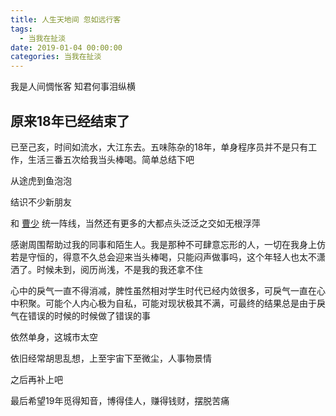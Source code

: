 ```yaml
---
title: 人生天地间 忽如远行客
tags:
  - 当我在扯淡
date: 2019-01-04 00:00:00
categories: 当我在扯淡
---
```


我是人间惆怅客
知君何事泪纵横

<!--more-->

## 原来18年已经结束了

已至己亥，时间如流水，大江东去。五味陈杂的18年，单身程序员并不是只有工作，生活三番五次给我当头棒喝。简单总结下吧

从途虎到鱼泡泡

结识不少新朋友

和 [曹少](https://github.com/kailcc) 统一阵线，当然还有更多的大都点头泛泛之交如无根浮萍

感谢周围帮助过我的同事和陌生人。我是那种不可肆意忘形的人，一切在我身上仿若是守恒的，得意不久总会迎来当头棒喝，只能闷声做事吗，这个年轻人也太不潇洒了。时候未到，阅历尚浅，不是我的我还拿不住

心中的戾气一直不得消减，脾性虽然相对学生时代已经内敛很多，可戾气一直在心中积聚。可能个人内心极为自私，可能对现状极其不满，可最终的结果总是由于戾气在错误的时候的时候做了错误的事


依然单身，这城市太空

依旧经常胡思乱想，上至宇宙下至微尘，人事物景情

之后再补上吧

最后希望19年觅得知音，博得佳人，赚得钱财，摆脱苦痛
